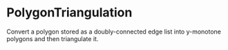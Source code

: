 # PolygonTriangulation
Convert a polygon stored as a doubly-connected edge list into y-monotone polygons and then triangulate it.

